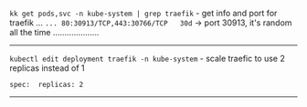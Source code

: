 `kk get pods,svc -n kube-system | grep traefik` - get info and port for traefik ...
`... 80:30913/TCP,443:30766/TCP   30d` -> port 30913, it's random all the time ....................

---

`kubectl edit deployment traefik -n kube-system` - scale traefic to use 2 replicas instead of 1

```
spec:  replicas: 2
```

---
